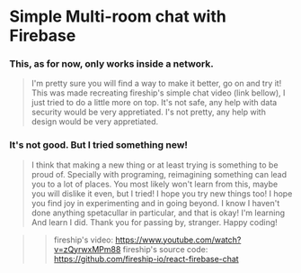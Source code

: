 # Simple Multi-room chat with Firebase

### This, as for now, only works inside a network.

> I'm pretty sure you will find a way to make it better, go on and try it!
> This was made recreating fireship's simple chat video (link bellow), I just tried to do a little more on top.
> It's not safe, any help with data security would be very appretiated.
> I's not pretty, any help with design would be very appretiated.

### It's not good. But I tried something new!
> I think that making a new thing or at least trying is something to be proud of.
> Specially with programing, reimagining something can lead you to a lot of places.
> You most likely won't learn from this, maybe you will dislike it even, but I tried!
> I hope you try new things too! I hope you find joy in experimenting and in going beyond.
> I know I haven't done anything spetacullar in particular, and that is okay! I'm learning
> And learn I did. Thank you for passing by, stranger. Happy coding!

>> fireship's video: https://www.youtube.com/watch?v=zQyrwxMPm88
>> fireship's source code: https://github.com/fireship-io/react-firebase-chat